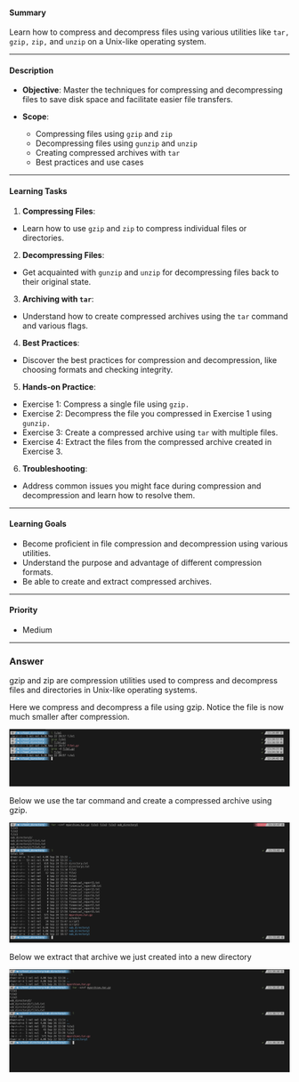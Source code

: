#### Summary

Learn how to compress and decompress files using various utilities like `tar,` `gzip,` `zip,` and `unzip` on a Unix-like operating system.

---

#### Description

- **Objective**: Master the techniques for compressing and decompressing files to save disk space and facilitate easier file transfers.
  
- **Scope**: 
  - Compressing files using `gzip` and `zip`
  - Decompressing files using `gunzip` and `unzip`
  - Creating compressed archives with `tar`
  - Best practices and use cases
  
---

#### Learning Tasks

1. **Compressing Files**: 
  - Learn how to use `gzip` and `zip` to compress individual files or directories.
  
2. **Decompressing Files**: 
  - Get acquainted with `gunzip` and `unzip` for decompressing files back to their original state.
  
3. **Archiving with `tar`**: 
  - Understand how to create compressed archives using the `tar` command and various flags.
  
4. **Best Practices**: 
  - Discover the best practices for compression and decompression, like choosing formats and checking integrity.
  
5. **Hands-on Practice**: 
  - Exercise 1: Compress a single file using `gzip.`
  - Exercise 2: Decompress the file you compressed in Exercise 1 using `gunzip.`
  - Exercise 3: Create a compressed archive using `tar` with multiple files.
  - Exercise 4: Extract the files from the compressed archive created in Exercise 3.
  
6. **Troubleshooting**: 
  - Address common issues you might face during compression and decompression and learn how to resolve them.

---

#### Learning Goals

- Become proficient in file compression and decompression using various utilities.
- Understand the purpose and advantage of different compression formats.
- Be able to create and extract compressed archives.

---

#### Priority

- Medium

***
### Answer

gzip and zip are compression utilities used to compress and decompress files and directories in Unix-like operating systems.

Here we compress and decompress a file using gzip. Notice the file is now much smaller after compression.



![Image](../images/gzip.PNG)

Below we use the tar command and create a compressed archive using gzip. 


![Image](../images/tar1.PNG)


Below we extract that archive we just created into a new directory



![Image](../images/tar2.PNG)





